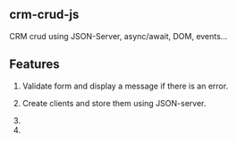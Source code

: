 ## crm-crud-js

CRM crud using JSON-Server, async/await, DOM, events...

## Features

1. Validate form and display a message if there is an error.

2. Create clients and store them using JSON-server.

3. 

4. 